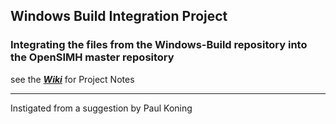 ## Windows Build Integration Project

### Integrating the files from the Windows-Build repository into the OpenSIMH master repository

see the [_**Wiki**_](https://github.com/sgcyphers/WindowsBuild_Integration/wiki/OpenSIMH---Windows-Build-Integration-Project-Notes) for Project Notes
***

Instigated from a suggestion by Paul Koning
